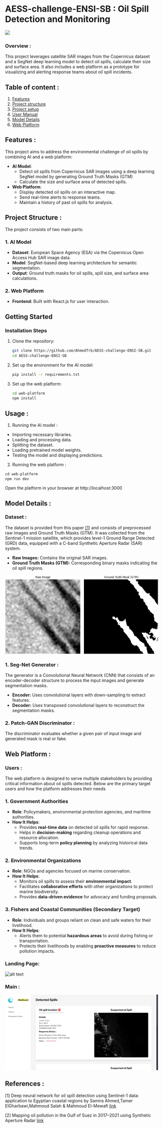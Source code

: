 # AESS-challenge-ENSI-SB : Oil Spill Detection and Monitoring
![](/readme%20images/)
### **Overview** :
This project leverages satellite SAR images from the Copernicus dataset and a SegNet deep learning model to detect oil spills, calculate their size and surface area. It also includes a web platform as a prototype for visualizing and alerting response teams about oil spill incidents.


## Table of content :
1. [Features](#features-)
2. [Project structure](#architecture)
3. [Project setup](#getting-started)
4. [User Manual](#usage-)
5. [Model Details](#model-details-)
6. [Web Platform](#web-platform-)

## Features :  
This project aims to address the environmental challenge of oil spills by combining AI and a web platform:  
- **AI Model**:  
  - Detect oil spills from Copernicus SAR images using a deep learning SegNet model by generating Ground Truth Masks (GTM)
  - Calculate the size and surface area of detected spills.    
- **Web Platform**:  
  - Display detected oil spills on an interactive map.  
  - Send real-time alerts to response teams.  
  - Maintain a history of past oil spills for analysis.  

## **Project Structure :**  
The project consists of two main parts:  

### **1. AI Model**  
- **Dataset**: European Space Agency (ESA) via the Copernicus Open Access Hub SAR image data.  
- **Model**: SegNet-based deep learning architecture for semantic segmentation.  
- **Output**: Ground truth masks for oil spills, spill size, and surface area calculations.  

### **2. Web Platform**  
- **Frontend**: Built with React.js for user interaction.


## **Getting Started** 
### **Installation Steps**  
1. Clone the repository:  
    ```bash
   git clone https://github.com/AhmedTrb/AESS-challenge-ENSI-SB.git
   cd AESS-challenge-ENSI-SB
2. Set up the environment for the AI model:
    ``` bash
    pip install -r requirements.txt
3. Set up the web platform:
    ```bash
    cd web-platform
    npm install
## **Usage :**
  1. Running the AI model :
  - Importing necessary libraries.
  - Loading and processing data.
  - Splitting the dataset.
  - Loading pretrained model weights.
  - Testing the model and displaying predictions.
  2. Running the web platform :
     
    cd web-platform
    npm run dev
  Open the platform in your browser at http://localhost:3000

## **Model Details :**
### Dataset : 
The dataset is provided from this paper [[1]](#1) and consists of preprocessed raw images and Ground Truth Masks (GTM). It was collected from the Sentinel-1 mission satellite, which provides level-1 Ground Range Detected (GRD) data, equipped with a C-band Synthetic Aperture Radar (SAR) system. 
 - **Raw Images:** Contains the original SAR images.
 - **Ground Truth Masks (GTM):** Corresponding binary masks indicating the oil spill regions.

![alt text](./readme%20images/dataset.png)

### 1. Seg-Net Generator : 
The generator is a Convolutional Neural Network (CNN) that consists of an encoder-decoder structure to process the input images and generate segmentation masks.
  - **Encoder:** Uses convolutional layers with down-sampling to extract features.
  - **Decoder:** Uses transposed convolutional layers to reconstruct the segmentation masks.


### 2. Patch-GAN Discriminator :
The discriminator evaluates whether a given pair of input image and generated mask is real or fake.


## Web Platform :
### Users :

The web platform is designed to serve multiple stakeholders by providing critical information about oil spills detected. Below are the primary target users and how the platform addresses their needs

### **1. Government Authorities**
- **Role**: Policymakers, environmental protection agencies, and maritime authorities.
- **How It Helps**:
  - Provides **real-time data** on detected oil spills for rapid response.
  - Helps in **decision-making** regarding cleanup operations and resource allocation.
  - Supports long-term **policy planning** by analyzing historical data trends.

### **2. Environmental Organizations**
- **Role**: NGOs and agencies focused on marine conservation.
- **How It Helps**:
  - Monitors oil spills to assess their **environmental impact**.
  - Facilitates **collaborative efforts** with other organizations to protect marine biodiversity.
  - Provides **data-driven evidence** for advocacy and funding proposals.

### **3. Fishers and Coastal Communities (Secondary Target)**
- **Role**: Individuals and groups reliant on clean and safe waters for their livelihood.
- **How It Helps**:
  - Alerts them to potential **hazardous areas** to avoid during fishing or transportation.
  - Protects their livelihoods by enabling **proactive measures** to reduce pollution impacts.

### **Landing Page:**
  ![alt text](./readme%20images/landingPage.png)
### **Main :**
  ![alt text](./readme%20images/solution.png)
## References :
<a id="1">[1]</a> Deep neural network for oil spill detection using Sentinel-1 data: application to Egyptian coastal regions by Samira Ahmed,Tamer ElGharbawi,Mahmoud Salah & Mahmoud El-Mewafi [link](https://www.tandfonline.com/doi/full/10.1080/19475705.2022.2155998#abstract)

<a id="2">[2]</a> Mapping oil pollution in the Gulf of Suez in 2017–2021 using Synthetic Aperture Radar [link](https://www.sciencedirect.com/science/article/pii/S1110982323000704#s0010)

